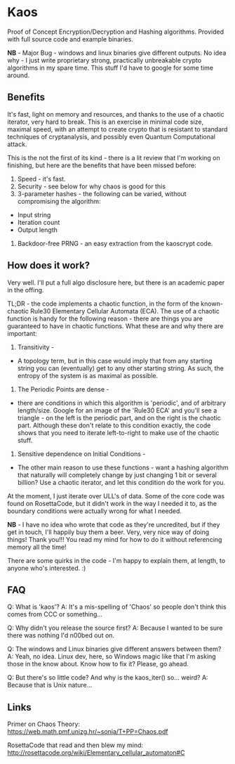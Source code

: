 # Kaos

Proof of Concept Encryption/Decryption and Hashing algorithms. Provided with full source code and example binaries.

__NB__ - Major Bug - windows and linux binaries give different outputs. No idea why - I just write proprietary strong, practically unbreakable crypto algorithms in my spare time. This stuff I'd have to google for some time around.

## Benefits

It's fast, light on memory and resources, and thanks to the use of a chaotic iterator, very hard to break. This is an exercise in minimal code size, maximal speed, with an attempt to create crypto that is resistant to standard techniques of cryptanalysis, and possibly even Quantum Computational attack.

This is the not the first of its kind - there is a lit review that I'm working on finishing, but here are the benefits that have been missed before:

1. Speed - it's fast.
1. Security - see below for why chaos is good for this
1. 3-parameter hashes - the following can be varied, without compromising the algorithm:
 * Input string
 * Iteration count
 * Output length
1. Backdoor-free PRNG - an easy extraction from the kaoscrypt code.

## How does it work?

Very well. I'll put a full algo disclosure here, but there is an academic paper in the offing.

TL;DR - the code implements a chaotic function, in the form of the known-chaotic Rule30 Elementary Cellular Automata (ECA). The use of a chaotic function is handy for the following reason - there are things you are guaranteed to have in chaotic functions. What these are and why there are important:
1. Transitivity - 
 * A topology term, but in this case would imply that from any starting string you can (eventually) get to any other starting string. As such, the entropy of the system is as maximal as possible.
1. The Periodic Points are dense - 
 * there are conditions in which this algorithm is 'periodic', and of arbitrary length/size. Google for an image of the 'Rule30 ECA' and you'll see a triangle - on the left is the periodic part, and on the right is the chaotic part. Although these don't relate to this condition exactly, the code shows that you need to iterate left-to-right to make use of the chaotic stuff.
1. Sensitive dependence on Initial Conditions - 
 * The other main reason to use these functions - want a hashing algorithm that naturally will completely change by just changing 1 bit or several billion? Use a chaotic iterator, and let this condition do the work for you.

At the moment, I just iterate over ULL's of data. Some of the core code was found on RosettaCode, but it didn't work in the way I needed it to, as the boundary conditions were actually wrong for what I needed.

__NB__ - I have no idea who wrote that code as they're uncredited, but if they get in touch, I'll happily buy them a beer. Very, very nice way of doing things! Thank you!!! You read my mind for how to do it without referencing memory all the time!

There are some quirks in the code - I'm happy to explain them, at length, to anyone who's interested. :)


## FAQ

Q: What is 'kaos'? 
A: It's a mis-spelling of 'Chaos' so people don't think this comes from CCC or something...

Q: Why didn't you release the source first?
A: Because I wanted to be sure there was nothing I'd n00bed out on.

Q: The windows and Linux binaries give different answers between them?
A: Yeah, no idea. Linux dev, here, so Windows magic like that I'm asking those in the know about. Know how to fix it? Please, go ahead.

Q: But there's so little code? And why is the kaos_iter() so... weird?
A: Because that is Unix nature...

## Links

Primer on Chaos Theory:
https://web.math.pmf.unizg.hr/~sonja/T+PP=Chaos.pdf

RosettaCode that read and then blew my mind:
http://rosettacode.org/wiki/Elementary_cellular_automaton#C
